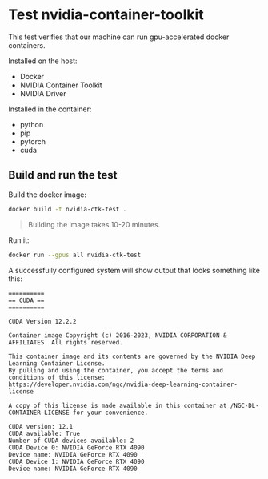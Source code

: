 # Test nvidia-container-toolkit

This test verifies that our machine can run gpu-accelerated docker containers.

Installed on the host:

- Docker
- NVIDIA Container Toolkit
- NVIDIA Driver

Installed in the container:

- python
- pip
- pytorch
- cuda

## Build and run the test

Build the docker image:

```sh
docker build -t nvidia-ctk-test .
```

> Building the image takes 10-20 minutes.

Run it:

```sh
docker run --gpus all nvidia-ctk-test
```

A successfully configured system will show output that looks something like this:

```
==========
== CUDA ==
==========

CUDA Version 12.2.2

Container image Copyright (c) 2016-2023, NVIDIA CORPORATION & AFFILIATES. All rights reserved.

This container image and its contents are governed by the NVIDIA Deep Learning Container License.
By pulling and using the container, you accept the terms and conditions of this license:
https://developer.nvidia.com/ngc/nvidia-deep-learning-container-license

A copy of this license is made available in this container at /NGC-DL-CONTAINER-LICENSE for your convenience.

CUDA version: 12.1
CUDA available: True
Number of CUDA devices available: 2
CUDA Device 0: NVIDIA GeForce RTX 4090
Device name: NVIDIA GeForce RTX 4090
CUDA Device 1: NVIDIA GeForce RTX 4090
Device name: NVIDIA GeForce RTX 4090
```
